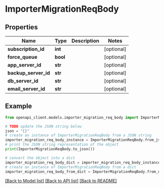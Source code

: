 # ImporterMigrationReqBody


## Properties

Name | Type | Description | Notes
------------ | ------------- | ------------- | -------------
**subscription_id** | **int** |  | [optional] 
**force_queue** | **bool** |  | [optional] 
**app_server_id** | **str** |  | [optional] 
**backup_server_id** | **str** |  | [optional] 
**db_server_id** | **str** |  | [optional] 
**email_server_id** | **str** |  | [optional] 

## Example

```python
from openapi_client.models.importer_migration_req_body import ImporterMigrationReqBody

# TODO update the JSON string below
json = "{}"
# create an instance of ImporterMigrationReqBody from a JSON string
importer_migration_req_body_instance = ImporterMigrationReqBody.from_json(json)
# print the JSON string representation of the object
print(ImporterMigrationReqBody.to_json())

# convert the object into a dict
importer_migration_req_body_dict = importer_migration_req_body_instance.to_dict()
# create an instance of ImporterMigrationReqBody from a dict
importer_migration_req_body_from_dict = ImporterMigrationReqBody.from_dict(importer_migration_req_body_dict)
```
[[Back to Model list]](../README.md#documentation-for-models) [[Back to API list]](../README.md#documentation-for-api-endpoints) [[Back to README]](../README.md)


